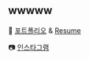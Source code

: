 ## wwwww
📑 [포트폴리오](https://drive.google.com/file/d/1J7IkOXpqhdNi0jAOiOCJ9yfsrMrzSA9Y/view?usp=sharing) & [Resume](https://drive.google.com/file/d/11U4GJEVoVnfurs0AQ28HT2n4Jiba4ZuW/view?usp=sharing)

📷 [인스타그램](https://www.instagram.com/ssh10_16/)

<!--
**seo1016/seo1016** is a ✨ _special_ ✨ repository because its `README.md` (this file) appears on your GitHub profile.

Here are some ideas to get you started:

- 🔭 I’m currently working on ...
- 🌱 I’m currently learning ...
- 👯 I’m looking to collaborate on ...
- 🤔 I’m looking for help with ...
- 💬 Ask me about ...
- 📫 How to reach me: ...
- 😄 Pronouns: ...
- ⚡ Fun fact: ...
-->
